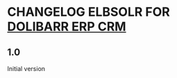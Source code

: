 # CHANGELOG ELBSOLR FOR <a href="https://www.dolibarr.org">DOLIBARR ERP CRM</a>

## 1.0
Initial version

